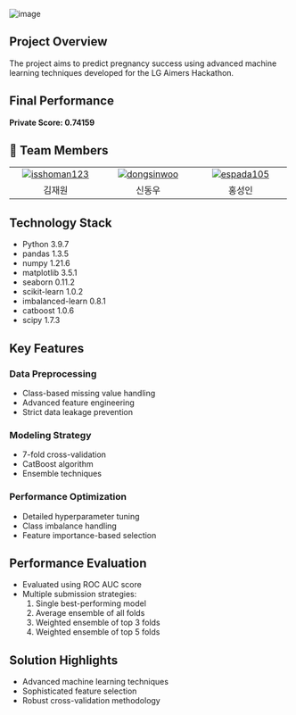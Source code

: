 ![image](https://github.com/user-attachments/assets/22834780-59f1-4943-9c4c-249cbd9db863)

## Project Overview
The project aims to predict pregnancy success using advanced machine learning techniques developed for the LG Aimers Hackathon.

## Final Performance
**Private Score: 0.74159**

## 👥 Team Members
<table>
  <tr align="center">
    <td width="150px">
      <a href="https://github.com/isshoman123" target="_blank">
        <img src="https://avatars.githubusercontent.com/isshoman123" alt="isshoman123" />
      </a>
    </td>
    <td width="150px">
      <a href="https://github.com/dongsinwoo" target="_blank">
        <img src="https://avatars.githubusercontent.com/dongsinwoo" alt="dongsinwoo" />
      </a>
    </td>
    <td width="150px">
      <a href="https://github.com/espada105" target="_blank">
        <img src="https://avatars.githubusercontent.com/espada105" alt="espada105" />
      </a>
    </td>
  </tr>
  <tr align="center">
    <td>
      김재원
    </td>
    <td>
      신동우
    </td>
      <td>
      홍성인
    </td>
  </tr>
</table>

## Technology Stack
- Python 3.9.7
- pandas 1.3.5
- numpy 1.21.6
- matplotlib 3.5.1
- seaborn 0.11.2
- scikit-learn 1.0.2
- imbalanced-learn 0.8.1
- catboost 1.0.6
- scipy 1.7.3

## Key Features

### Data Preprocessing
- Class-based missing value handling
- Advanced feature engineering
- Strict data leakage prevention

### Modeling Strategy
- 7-fold cross-validation
- CatBoost algorithm
- Ensemble techniques

### Performance Optimization
- Detailed hyperparameter tuning
- Class imbalance handling
- Feature importance-based selection

## Performance Evaluation
- Evaluated using ROC AUC score
- Multiple submission strategies:
  1. Single best-performing model
  2. Average ensemble of all folds
  3. Weighted ensemble of top 3 folds
  4. Weighted ensemble of top 5 folds

## Solution Highlights
- Advanced machine learning techniques
- Sophisticated feature selection
- Robust cross-validation methodology
